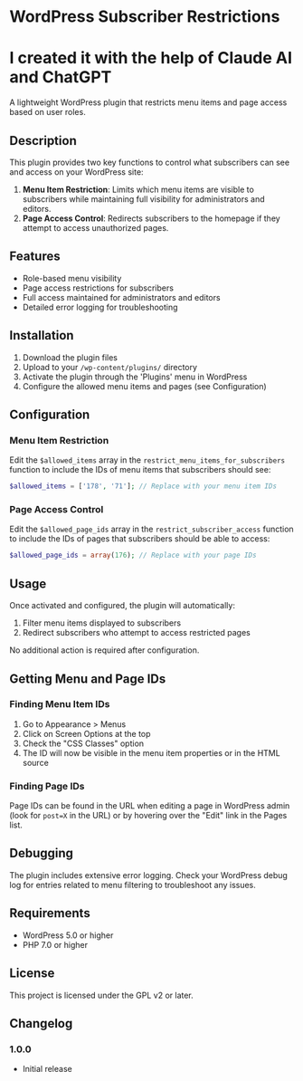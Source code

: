 # WordPress Subscriber Restrictions

# I created it with the help of Claude AI and ChatGPT

A lightweight WordPress plugin that restricts menu items and page access based on user roles.

## Description

This plugin provides two key functions to control what subscribers can see and access on your WordPress site:

1. **Menu Item Restriction**: Limits which menu items are visible to subscribers while maintaining full visibility for administrators and editors.
2. **Page Access Control**: Redirects subscribers to the homepage if they attempt to access unauthorized pages.

## Features

- Role-based menu visibility
- Page access restrictions for subscribers
- Full access maintained for administrators and editors
- Detailed error logging for troubleshooting

## Installation

1. Download the plugin files
2. Upload to your `/wp-content/plugins/` directory
3. Activate the plugin through the 'Plugins' menu in WordPress
4. Configure the allowed menu items and pages (see Configuration)

## Configuration

### Menu Item Restriction

Edit the `$allowed_items` array in the `restrict_menu_items_for_subscribers` function to include the IDs of menu items that subscribers should see:

```php
$allowed_items = ['178', '71']; // Replace with your menu item IDs
```

### Page Access Control

Edit the `$allowed_page_ids` array in the `restrict_subscriber_access` function to include the IDs of pages that subscribers should be able to access:

```php
$allowed_page_ids = array(176); // Replace with your page IDs
```

## Usage

Once activated and configured, the plugin will automatically:

1. Filter menu items displayed to subscribers
2. Redirect subscribers who attempt to access restricted pages

No additional action is required after configuration.

## Getting Menu and Page IDs

### Finding Menu Item IDs
1. Go to Appearance > Menus
2. Click on Screen Options at the top
3. Check the "CSS Classes" option
4. The ID will now be visible in the menu item properties or in the HTML source

### Finding Page IDs
Page IDs can be found in the URL when editing a page in WordPress admin (look for `post=X` in the URL) or by hovering over the "Edit" link in the Pages list.

## Debugging

The plugin includes extensive error logging. Check your WordPress debug log for entries related to menu filtering to troubleshoot any issues.

## Requirements

- WordPress 5.0 or higher
- PHP 7.0 or higher

## License

This project is licensed under the GPL v2 or later.

## Changelog

### 1.0.0
- Initial release
